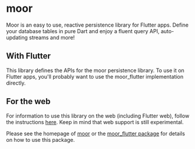 # moor

Moor is an easy to use, reactive persistence library for Flutter apps. 
Define your database tables in pure Dart and enjoy a fluent query API,
auto-updating streams and more!

## With Flutter
This library defines the APIs for the moor persistence library. To use it on Flutter apps,
you'll probably want to use the moor_flutter implementation directly.

## For the web
For information to use this library on the web (including Flutter web), follow the 
instructions [here](https://moor.simonbinder.eu/web). Keep in mind that web support is
still experimental.

Please see the homepage of [moor](https://moor.simonbinder.eu/) or
the [moor_flutter package](https://pub.dartlang.org/packages/moor_flutter) for details
on how to use this package.